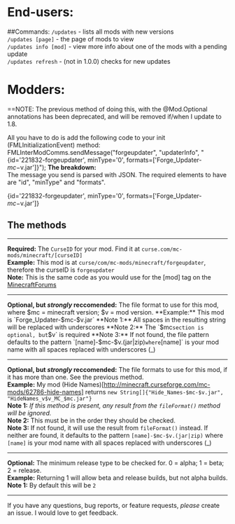 End-users:
===
##Commands:
`/updates` - lists all mods with new versions  
`/updates [page]` - the page of mods to view  
`/updates info [mod]` - view more info about one of the mods with a pending update  
`/updates refresh` - (not in 1.0.0) checks for new updates

Modders:
===

==NOTE:
The previous method of doing this, with the @Mod.Optional annotations has been deprecated, and will be removed if/when I update to 1.8.

All you have to do is add the following code to your init (FMLInitializationEvent) method:
    FMLInterModComms.sendMessage("forgeupdater", "updaterInfo", "{id='221832-forgeupdater', minType='0', formats=['Forge_Updater-$mc-$v.jar']}");
**The breakdown:**  
The message you send is parsed with JSON. The required elements to have are "id", "minType" and "formats".  

{id='221832-forgeupdater', minType='0', formats=['Forge_Updater-$mc-$v.jar']}

The methods
---
---
**Required:** The `CurseID` for your mod. Find it at `curse.com/mc-mods/minecraft/[curseID]`  
**Example:** This mod is at `curse/com/mc-mods/minecraft/forgeupdater`, therefore the curseID is `forgeupdater`  
**Note:** This is the same code as you would use for the [mod] tag on the [MinecraftForums](http://minecraftforum.net)

---
**Optional, but *strongly* reccomended:** The file format to use for this mod, where $mc = minecraft version; $v = mod version.  
**Example:** This mod is `Forge_Updater-$mc-$v.jar`  
**Note 1:** All spaces in the resulting string will be replaced with underscores  
**Note 2:** The `$mc` section is optional, but `$v` is required  
**Note 3:** If not found, the file pattern defaults to the pattern `[name]-$mc-$v.(jar|zip)` where `[name]` is your mod name with all spaces replaced with underscores (_)

---
**Optional, but *strongly* reccomended:** The file formats to use for this mod, if it has more than one. See the previous method.  
**Example:** My mod (Hide Names)[http://minecraft.curseforge.com/mc-mods/62786-hide-names] returns `new String[]{"Hide_Names-$mc-$v.jar", "HideNames_v$v_MC_$mc.jar"}`  
**Note 1:** *If this method is present, any result from the `fileFormat()` method will be ignored.*  
**Note 2:** This must be in the order they should be checked.  
**Note 3:** If not found, it will use the result from `fileFormat()` instead. If neither are found, it defaults to the pattern `[name]-$mc-$v.(jar|zip)` where `[name]` is your mod name with all spaces replaced with underscores (_)  

---
**Optional:** The minimum release type to be checked for. 0 = alpha; 1 = beta; 2 = release.  
**Example:** Returning 1 will allow beta and release builds, but not alpha builds.
**Note 1:** By default this will be `2`


---
If you have any questions, bug reports, or feature requests, *please* create an issue. I would love to get feedback.
